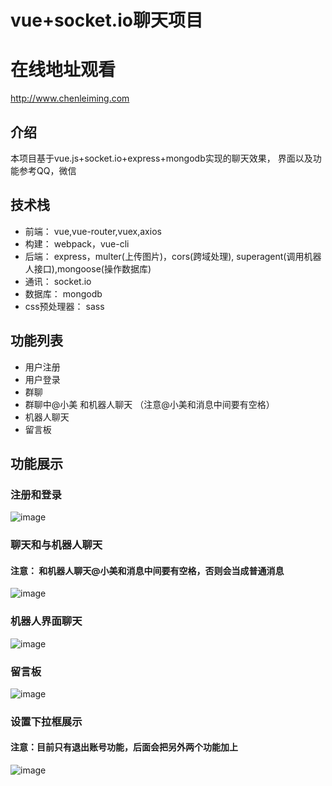 # vue+socket.io聊天项目

# 在线地址观看
http://www.chenleiming.com

## 介绍

本项目基于vue.js+socket.io+express+mongodb实现的聊天效果，
界面以及功能参考QQ，微信

## 技术栈
* 前端： vue,vue-router,vuex,axios
* 构建： webpack，vue-cli
* 后端： express，multer(上传图片)，cors(跨域处理), superagent(调用机器人接口),mongoose(操作数据库)
* 通讯： socket.io
* 数据库： mongodb
* css预处理器： sass

## 功能列表

* 用户注册
* 用户登录
* 群聊
* 群聊中@小美 和机器人聊天 （注意@小美和消息中间要有空格）
* 机器人聊天
* 留言板

## 功能展示

### 注册和登录

![image](https://github.com/ClmPisces/vuechat/blob/master/gif/gif1.gif)

### 聊天和与机器人聊天
#### 注意： 和机器人聊天@小美和消息中间要有空格，否则会当成普通消息

![image](https://github.com/ClmPisces/vuechat/blob/master/gif/gif2.gif)

### 机器人界面聊天

![image](https://github.com/ClmPisces/vuechat/blob/master/gif/gif3.gif)

### 留言板

![image](https://github.com/ClmPisces/vuechat/blob/master/gif/gif4.gif)

### 设置下拉框展示
#### 注意：目前只有退出账号功能，后面会把另外两个功能加上

![image](https://github.com/ClmPisces/vuechat/blob/master/gif/gif5.gif)



